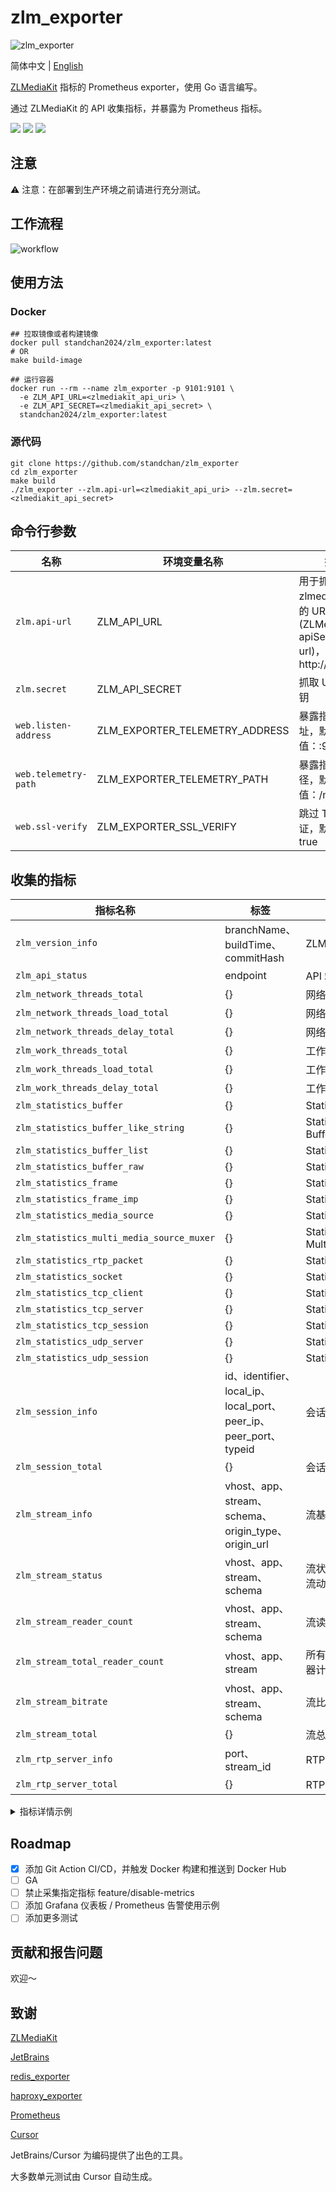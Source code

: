 # zlm_exporter

![zlm_exporter](https://socialify.git.ci/standchan/zlm_exporter/image?language=1&owner=1&name=1&stargazers=1&theme=Light)

简体中文 | [English](./README_EN.md)

[ZLMediaKit](https://github.com/ZLMediaKit/ZLMediaKit) 指标的 Prometheus exporter，使用 Go 语言编写。

通过 ZLMediaKit 的 API 收集指标，并暴露为 Prometheus 指标。

[![](https://img.shields.io/badge/license-MIT-green.svg)](https://github.com/standchan/zlm_exporter/blob/master/LICENSE)
[![](https://img.shields.io/badge/language-golang-red.svg)](https://en.cppreference.com/)
[![](https://img.shields.io/badge/PRs-welcome-yellow.svg)](https://github.com/standchan/zlm_exporter/pulls)

## 注意
⚠️ 注意：在部署到生产环境之前请进行充分测试。

## 工作流程

![workflow](./www/workflow.png)
## 使用方法

### Docker

```shell
## 拉取镜像或者构建镜像
docker pull standchan2024/zlm_exporter:latest
# OR
make build-image

## 运行容器
docker run --rm --name zlm_exporter -p 9101:9101 \
  -e ZLM_API_URL=<zlmediakit_api_uri> \
  -e ZLM_API_SECRET=<zlmediakit_api_secret> \
  standchan2024/zlm_exporter:latest
```

### 源代码
```shell
git clone https://github.com/standchan/zlm_exporter
cd zlm_exporter
make build
./zlm_exporter --zlm.api-url=<zlmediakit_api_uri> --zlm.secret=<zlmediakit_api_secret>
```

## 命令行参数

|  名称                      | 环境变量名称                               | 描述  |
|-------------------------   |-------------------------------------------|----------|
| `zlm.api-url`  |  ZLM_API_URL      |  用于抓取 zlmediakit 指标的 URI (ZLMediaKit apiServer url)，默认值：http://localhost  |
| `zlm.secret`      | ZLM_API_SECRET            | 抓取 URI 的密钥            |
| `web.listen-address`| ZLM_EXPORTER_TELEMETRY_ADDRESS | 暴露指标的地址，默认值：:9101 |
| `web.telemetry-path`| ZLM_EXPORTER_TELEMETRY_PATH| 暴露指标的路径，默认值：/metrics |
| `web.ssl-verify` | ZLM_EXPORTER_SSL_VERIFY | 跳过 TLS 验证，默认值：true |

## 收集的指标

| 指标名称                                | 标签                          | 描述                      |
|-------------------------------------------|---------------------------------|----------------------------------|
| `zlm_version_info`                        | branchName、buildTime、commitHash | ZLMediaKit 的版本信息       |
| `zlm_api_status`                          | endpoint                        | API 端点的状态       |
| `zlm_network_threads_total`               | {}                                | 网络线程总数  |
| `zlm_network_threads_load_total`          | {}                                | 网络线程负载总和    |
| `zlm_network_threads_delay_total`         | {}                                | 网络线程延迟总和   |
| `zlm_work_threads_total`                  | {}                                | 工作线程总数     |
| `zlm_work_threads_load_total`             | {}                                | 工作线程负载总和       |
| `zlm_work_threads_delay_total`            | {}                                | 工作线程延迟总和      |
| `zlm_statistics_buffer`                   | {}                                | Statistics buffer                |
| `zlm_statistics_buffer_like_string`       | {}                                | Statistics BufferLikeString      |
| `zlm_statistics_buffer_list`              | {}                                | Statistics BufferList            |
| `zlm_statistics_buffer_raw`               | {}                                | Statistics BufferRaw             |
| `zlm_statistics_frame`                    | {}                                | Statistics Frame                 |
| `zlm_statistics_frame_imp`                | {}                                | Statistics FrameImp              |
| `zlm_statistics_media_source`             | {}                                | Statistics MediaSource           |
| `zlm_statistics_multi_media_source_muxer` | {}                                | Statistics MultiMediaSourceMuxer |
| `zlm_statistics_rtp_packet`               | {}                                | Statistics RtpPacket             |
| `zlm_statistics_socket`                   | {}                                | Statistics Socket                |
| `zlm_statistics_tcp_client`               | {}                                | Statistics TcpClient             |
| `zlm_statistics_tcp_server`               | {}                                | Statistics TcpServer             |
| `zlm_statistics_tcp_session`              | {}                                | Statistics TcpSession            |
| `zlm_statistics_udp_server`               | {}                                | Statistics UdpServer             |
| `zlm_statistics_udp_session`              | {}                                | Statistics UdpSession            |
| `zlm_session_info`                        | id、identifier、local_ip、local_port、peer_ip、peer_port、typeid | 会话信息                     |
| `zlm_session_total`                       | {}                                | 会话总数         |
| `zlm_stream_info`                         | vhost、app、stream、schema、origin_type、origin_url | 流基本信息         |
| `zlm_stream_status`                       | vhost、app、stream、schema         | 流状态 (1: 活跃且有数据流动, 0: 不活跃) |
| `zlm_stream_reader_count`                | vhost、app、stream、schema         | 流读取器计数              |
| `zlm_stream_total_reader_count`          | vhost、app、stream         | 所有 schema 中的总读取器计数 |
| `zlm_stream_bitrate`                     | vhost、app、stream、schema         | 流比特率                  |
| `zlm_stream_total`                       | {}                                | 流总数         |
| `zlm_rtp_server_info`                    | port、stream_id         | RTP 服务器信息                  |
| `zlm_rtp_server_total`                   | {}                                | RTP 服务器总数         |

<details>
<summary>指标详情示例</summary>
# HELP zlm_api_status The status of API endpoint
# TYPE zlm_api_status gauge
zlm_api_status{endpoint="/index/"} 1
zlm_api_status{endpoint="/index/api/addFFmpegSource"} 1
zlm_api_status{endpoint="/index/api/addStreamProxy"} 1
zlm_api_status{endpoint="/index/api/addStreamPusherProxy"} 1
zlm_api_status{endpoint="/index/api/broadcastMessage"} 1
zlm_api_status{endpoint="/index/api/closeRtpServer"} 1
zlm_api_status{endpoint="/index/api/close_stream"} 1
zlm_api_status{endpoint="/index/api/close_streams"} 1
zlm_api_status{endpoint="/index/api/connectRtpServer"} 1
zlm_api_status{endpoint="/index/api/delFFmpegSource"} 1
zlm_api_status{endpoint="/index/api/delStreamProxy"} 1
zlm_api_status{endpoint="/index/api/delStreamPusherProxy"} 1
zlm_api_status{endpoint="/index/api/deleteRecordDirectory"} 1
zlm_api_status{endpoint="/index/api/downloadBin"} 1
zlm_api_status{endpoint="/index/api/downloadFile"} 1
zlm_api_status{endpoint="/index/api/getAllSession"} 1
zlm_api_status{endpoint="/index/api/getApiList"} 1
zlm_api_status{endpoint="/index/api/getMP4RecordFile"} 1
zlm_api_status{endpoint="/index/api/getMediaInfo"} 1
zlm_api_status{endpoint="/index/api/getMediaList"} 1
zlm_api_status{endpoint="/index/api/getMediaPlayerList"} 1
zlm_api_status{endpoint="/index/api/getProxyInfo"} 1
zlm_api_status{endpoint="/index/api/getProxyPusherInfo"} 1
zlm_api_status{endpoint="/index/api/getRtpInfo"} 1
zlm_api_status{endpoint="/index/api/getServerConfig"} 1
zlm_api_status{endpoint="/index/api/getSnap"} 1
zlm_api_status{endpoint="/index/api/getStatistic"} 1
zlm_api_status{endpoint="/index/api/getThreadsLoad"} 1
zlm_api_status{endpoint="/index/api/getWorkThreadsLoad"} 1
zlm_api_status{endpoint="/index/api/isMediaOnline"} 1
zlm_api_status{endpoint="/index/api/isRecording"} 1
zlm_api_status{endpoint="/index/api/kick_session"} 1
zlm_api_status{endpoint="/index/api/kick_sessions"} 1
zlm_api_status{endpoint="/index/api/listRtpSender"} 1
zlm_api_status{endpoint="/index/api/listRtpServer"} 1
zlm_api_status{endpoint="/index/api/loadMP4File"} 1
zlm_api_status{endpoint="/index/api/openRtpServer"} 1
zlm_api_status{endpoint="/index/api/openRtpServerMultiplex"} 1
zlm_api_status{endpoint="/index/api/pauseRtpCheck"} 1
zlm_api_status{endpoint="/index/api/restartServer"} 1
zlm_api_status{endpoint="/index/api/resumeRtpCheck"} 1
zlm_api_status{endpoint="/index/api/seekRecordStamp"} 1
zlm_api_status{endpoint="/index/api/setRecordSpeed"} 1
zlm_api_status{endpoint="/index/api/setServerConfig"} 1
zlm_api_status{endpoint="/index/api/startRecord"} 1
zlm_api_status{endpoint="/index/api/startSendRtp"} 1
zlm_api_status{endpoint="/index/api/startSendRtpPassive"} 1
zlm_api_status{endpoint="/index/api/stopRecord"} 1
zlm_api_status{endpoint="/index/api/stopSendRtp"} 1
zlm_api_status{endpoint="/index/api/updateRtpServerSSRC"} 1
zlm_api_status{endpoint="/index/api/version"} 1
# HELP zlm_exporter_scrapes_total Current total ZLMediaKit scrapes.
# TYPE zlm_exporter_scrapes_total counter
zlm_exporter_scrapes_total 2
# HELP zlm_network_threads_delay_total Total of network threads delay
# TYPE zlm_network_threads_delay_total gauge
zlm_network_threads_delay_total 0
# HELP zlm_network_threads_load_total Total of network threads load
# TYPE zlm_network_threads_load_total gauge
zlm_network_threads_load_total 0
# HELP zlm_network_threads_total Total number of network threads
# TYPE zlm_network_threads_total gauge
zlm_network_threads_total 8
# HELP zlm_rtp_server_total Total number of RTP servers
# TYPE zlm_rtp_server_total gauge
zlm_rtp_server_total 0
# HELP zlm_session_info Session info
# TYPE zlm_session_info gauge
zlm_session_info{id="14396-76",identifier="14396-76",local_ip="127.0.0.1",local_port="554",peer_ip="127.0.0.1",peer_port="64889",typeid="mediakit::RtspSession"} 1
zlm_session_info{id="14399-78",identifier="14399-78",local_ip="127.0.0.1",local_port="80",peer_ip="127.0.0.1",peer_port="64996",typeid="mediakit::HttpSession"} 1
zlm_session_info{id="14400-80",identifier="14400-80",local_ip="127.0.0.1",local_port="80",peer_ip="127.0.0.1",peer_port="64999",typeid="mediakit::HttpSession"} 1
zlm_session_info{id="14406-79",identifier="14406-79",local_ip="127.0.0.1",local_port="80",peer_ip="127.0.0.1",peer_port="65010",typeid="mediakit::HttpSession"} 1
zlm_session_info{id="14407-81",identifier="14407-81",local_ip="127.0.0.1",local_port="80",peer_ip="127.0.0.1",peer_port="65011",typeid="mediakit::HttpSession"} 1
zlm_session_info{id="14408-82",identifier="14408-82",local_ip="127.0.0.1",local_port="80",peer_ip="127.0.0.1",peer_port="65012",typeid="mediakit::HttpSession"} 1
zlm_session_info{id="14409-83",identifier="14409-83",local_ip="127.0.0.1",local_port="80",peer_ip="127.0.0.1",peer_port="65013",typeid="mediakit::HttpSession"} 1
zlm_session_info{id="14410-84",identifier="14410-84",local_ip="127.0.0.1",local_port="80",peer_ip="127.0.0.1",peer_port="65014",typeid="mediakit::HttpSession"} 1
zlm_session_info{id="14411-85",identifier="14411-85",local_ip="127.0.0.1",local_port="80",peer_ip="127.0.0.1",peer_port="65015",typeid="mediakit::HttpSession"} 1
# HELP zlm_session_total Total number of sessions
# TYPE zlm_session_total gauge
zlm_session_total 9
# HELP zlm_statistics_buffer Statistics buffer
# TYPE zlm_statistics_buffer gauge
zlm_statistics_buffer 2286
# HELP zlm_statistics_buffer_like_string Statistics BufferLikeString
# TYPE zlm_statistics_buffer_like_string gauge
zlm_statistics_buffer_like_string 535
# HELP zlm_statistics_buffer_list Statistics BufferList
# TYPE zlm_statistics_buffer_list gauge
zlm_statistics_buffer_list 0
# HELP zlm_statistics_buffer_raw Statistics BufferRaw
# TYPE zlm_statistics_buffer_raw gauge
zlm_statistics_buffer_raw 444
# HELP zlm_statistics_frame Statistics Frame
# TYPE zlm_statistics_frame gauge
zlm_statistics_frame 528
# HELP zlm_statistics_frame_imp Statistics FrameImp
# TYPE zlm_statistics_frame_imp gauge
zlm_statistics_frame_imp 264
# HELP zlm_statistics_media_source Statistics MediaSource
# TYPE zlm_statistics_media_source gauge
zlm_statistics_media_source 7
# HELP zlm_statistics_multi_media_source_muxer Statistics MultiMediaSourceMuxer
# TYPE zlm_statistics_multi_media_source_muxer gauge
zlm_statistics_multi_media_source_muxer 1
# HELP zlm_statistics_rtmp_packet Statistics RtmpPacket
# TYPE zlm_statistics_rtmp_packet gauge
zlm_statistics_rtmp_packet 261
# HELP zlm_statistics_rtp_packet Statistics RtpPacket
# TYPE zlm_statistics_rtp_packet gauge
zlm_statistics_rtp_packet 175
# HELP zlm_statistics_socket Statistics Socket
# TYPE zlm_statistics_socket gauge
zlm_statistics_socket 66
# HELP zlm_statistics_tcp_client Statistics TcpClient
# TYPE zlm_statistics_tcp_client gauge
zlm_statistics_tcp_client 1
# HELP zlm_statistics_tcp_server Statistics TcpServer
# TYPE zlm_statistics_tcp_server gauge
zlm_statistics_tcp_server 43
# HELP zlm_statistics_tcp_session Statistics TcpSession
# TYPE zlm_statistics_tcp_session gauge
zlm_statistics_tcp_session 9
# HELP zlm_statistics_udp_server Statistics UdpServer
# TYPE zlm_statistics_udp_server gauge
zlm_statistics_udp_server 16
# HELP zlm_statistics_udp_session Statistics UdpSession
# TYPE zlm_statistics_udp_session gauge
zlm_statistics_udp_session 0
# HELP zlm_stream_bitrate Stream bitrate
# TYPE zlm_stream_bitrate gauge
zlm_stream_bitrate{app="live",schema="fmp4",stream="test",vhost="__defaultVhost__"} 44878
zlm_stream_bitrate{app="live",schema="hls",stream="test",vhost="__defaultVhost__"} 40432
zlm_stream_bitrate{app="live",schema="rtmp",stream="test",vhost="__defaultVhost__"} 28119
zlm_stream_bitrate{app="live",schema="rtsp",stream="test",vhost="__defaultVhost__"} 28385
zlm_stream_bitrate{app="live",schema="ts",stream="test",vhost="__defaultVhost__"} 40432
# HELP zlm_stream_info Stream basic information
# TYPE zlm_stream_info gauge
zlm_stream_info{app="live",origin_type="rtsp_push",origin_url="rtsp://127.0.0.1:554/live/test",schema="fmp4",stream="test",vhost="__defaultVhost__"} 1
zlm_stream_info{app="live",origin_type="rtsp_push",origin_url="rtsp://127.0.0.1:554/live/test",schema="hls",stream="test",vhost="__defaultVhost__"} 1
zlm_stream_info{app="live",origin_type="rtsp_push",origin_url="rtsp://127.0.0.1:554/live/test",schema="rtmp",stream="test",vhost="__defaultVhost__"} 1
zlm_stream_info{app="live",origin_type="rtsp_push",origin_url="rtsp://127.0.0.1:554/live/test",schema="rtsp",stream="test",vhost="__defaultVhost__"} 1
zlm_stream_info{app="live",origin_type="rtsp_push",origin_url="rtsp://127.0.0.1:554/live/test",schema="ts",stream="test",vhost="__defaultVhost__"} 1
# HELP zlm_stream_reader_count Stream reader count
# TYPE zlm_stream_reader_count gauge
zlm_stream_reader_count{app="live",schema="fmp4",stream="test",vhost="__defaultVhost__"} 0
zlm_stream_reader_count{app="live",schema="hls",stream="test",vhost="__defaultVhost__"} 0
zlm_stream_reader_count{app="live",schema="rtmp",stream="test",vhost="__defaultVhost__"} 0
zlm_stream_reader_count{app="live",schema="rtsp",stream="test",vhost="__defaultVhost__"} 0
zlm_stream_reader_count{app="live",schema="ts",stream="test",vhost="__defaultVhost__"} 0
# HELP zlm_stream_status Stream status (1: active with data flowing, 0: inactive)
# TYPE zlm_stream_status gauge
zlm_stream_status{app="live",schema="fmp4",stream="test",vhost="__defaultVhost__"} 1
zlm_stream_status{app="live",schema="hls",stream="test",vhost="__defaultVhost__"} 1
zlm_stream_status{app="live",schema="rtmp",stream="test",vhost="__defaultVhost__"} 1
zlm_stream_status{app="live",schema="rtsp",stream="test",vhost="__defaultVhost__"} 1
zlm_stream_status{app="live",schema="ts",stream="test",vhost="__defaultVhost__"} 1
# HELP zlm_stream_total Total number of streams
# TYPE zlm_stream_total gauge
zlm_stream_total 1
# HELP zlm_stream_total_reader_count Total reader count across all schemas
# TYPE zlm_stream_total_reader_count gauge
zlm_stream_total_reader_count{app="test",stream="__defaultVhost__",vhost="live"} 0
# HELP zlm_up Was the last scrape of ZLMediaKit successful.
# TYPE zlm_up gauge
zlm_up 1
# HELP zlm_version_info ZLMediaKit version info.
# TYPE zlm_version_info gauge
zlm_version_info{branchName="master",buildTime="2024-06-11T21:28:30",commitHash="c446f6b"} 1
# HELP zlm_work_threads_delay_total Total of work threads delay
# TYPE zlm_work_threads_delay_total gauge
zlm_work_threads_delay_total 104
# HELP zlm_work_threads_load_total Total of work threads load
# TYPE zlm_work_threads_load_total gauge
zlm_work_threads_load_total 0
# HELP zlm_work_threads_total Total number of work threads
# TYPE zlm_work_threads_total gauge
zlm_work_threads_total 8
</details>

## Roadmap

- [x] 添加 Git Action CI/CD，并触发 Docker 构建和推送到 Docker Hub
- [ ] GA
- [ ] 禁止采集指定指标 feature/disable-metrics
- [ ] 添加 Grafana 仪表板 / Prometheus 告警使用示例
- [ ] 添加更多测试

## 贡献和报告问题

欢迎～


## 致谢
[ZLMediaKit](https://github.com/ZLMediaKit/ZLMediaKit)

[JetBrains](https://www.jetbrains.com/)

[redis_exporter](https://github.com/oliver006/redis_exporter)

[haproxy_exporter](https://github.com/prometheus/haproxy_exporter)

[Prometheus](https://prometheus.io/)

[Cursor](https://www.cursor.com/)

JetBrains/Cursor 为编码提供了出色的工具。

大多数单元测试由 Cursor 自动生成。
